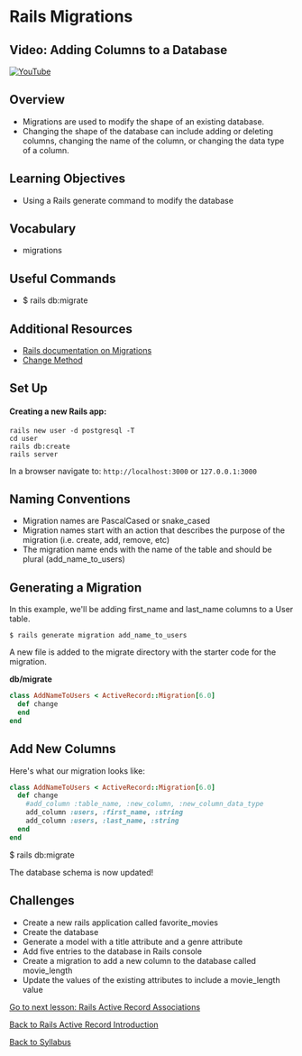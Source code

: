 # Rails Migrations

## Video: Adding Columns to a Database
[![YouTube](http://img.youtube.com/vi/M6Zr-q_2c80/0.jpg)](https://www.youtube.com/watch?v=M6Zr-q_2c80)

## Overview
- Migrations are used to modify the shape of an existing database.
- Changing the shape of the database can include adding or deleting columns, changing the name of the column, or changing the data type of a column.

## Learning Objectives
- Using a Rails generate command to modify the database

## Vocabulary
- migrations

## Useful Commands
- $ rails db:migrate

## Additional Resources
- <a href="https://edgeguides.rubyonrails.org/active_record_migrations.html" target="blank">Rails documentation on Migrations</a>
- <a href="https://edgeguides.rubyonrails.org/active_record_migrations.html#using-the-change-method" target="blank">Change Method</a>

## Set Up

#### Creating a new Rails app:
```
rails new user -d postgresql -T
cd user
rails db:create
rails server
```

In a browser navigate to:
`http://localhost:3000`
or
`127.0.0.1:3000`

## Naming Conventions
- Migration names are PascalCased or snake_cased
- Migration names start with an action that describes the purpose of the migration (i.e. create, add, remove, etc)
- The migration name ends with the name of the table and should be plural (add_name_to_users)

## Generating a Migration
In this example, we'll be adding first_name and last_name columns to a User table.

```
$ rails generate migration add_name_to_users
```

A new file is added to the migrate directory with the starter code for the migration.

**db/migrate**
```ruby
class AddNameToUsers < ActiveRecord::Migration[6.0]
  def change
  end
end
```

## Add New Columns
Here's what our migration looks like:

```ruby
class AddNameToUsers < ActiveRecord::Migration[6.0]
  def change
    #add_column :table_name, :new_column, :new_column_data_type
    add_column :users, :first_name, :string
    add_column :users, :last_name, :string
  end
end
```
$ rails db:migrate

The database schema is now updated!

## Challenges
- Create a new rails application called favorite_movies
- Create the database
- Generate a model with a title attribute and a genre attribute
- Add five entries to the database in Rails console
- Create a migration to add a new column to the database called movie_length
- Update the values of the existing attributes to include a movie_length value

[Go to next lesson: Rails Active Record Associations](./active_record_associations.md)

[Back to Rails Active Record Introduction](./active_record_intro.md)

[Back to Syllabus](../README.md)
